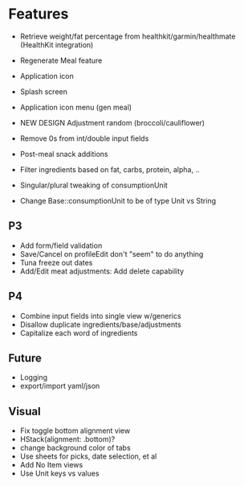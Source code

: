 # Features

- Retrieve weight/fat percentage from healthkit/garmin/healthmate (HealthKit integration)
- Regenerate Meal feature

- Application icon
- Splash screen
- Application icon menu (gen meal)

- NEW DESIGN Adjustment random (broccoli/cauliflower)
- Remove 0s from int/double input fields
- Post-meal snack additions
- Filter ingredients based on fat, carbs, protein, alpha, ..
- Singular/plural tweaking of consumptionUnit
- Change Base::consumptionUnit to be of type Unit vs String

## P3
- Add form/field validation
- Save/Cancel on profileEdit don't "seem" to do anything
- Tuna freeze out dates
- Add/Edit meat adjustments: Add delete capability

## P4
- Combine input fields into single view w/generics
- Disallow duplicate ingredients/base/adjustments
- Capitalize each word of ingredients

## Future
- Logging
- export/import yaml/json

## Visual

- Fix toggle bottom alignment view
- HStack(alignment: .bottom)?
- change background color of tabs
- Use sheets for picks, date selection, et al
- Add No Item views
- Use Unit keys vs values
